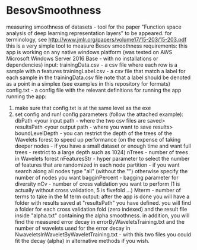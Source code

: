 # BesovSmoothness
measuring smoothness of datasets - tool for the paper "Function space analysis of deep learning
representation layers" to be appeared. for terminology, see http://www.jmlr.org/papers/volume17/15-203/15-203.pdf
this is a very simple tool to measure Besov smoothness
requirements:
this app is working on any native windows platform (was tested on AWS Microsoft Windows Server 2016 Base - with no installations or dependencies)
input:
trainingData.csv - a csv file where each row is a sample with n features
trainingLabel.csv - a csv file that match a label for each sample in the trainingData.csv file note that a label should be denoted as a point in a simplex (see examples in this repository for formats)
config.txt - a config file with the relevant definitions for running the app
running the app:
1. make sure that config.txt is at the same level as the exe
2. set config and run!
config parameters (follow the attached example):
dbPath				<your input path - where the two csv files are saved>
resultsPath			<your output path - where you want to save results>
boundLevelDepth		 - you can restrict the depth of the trees of the Wavelets forest to speed up performance (on the expense of taking deeper nodes - if you have a small dataset or enough time and want full trees - restrict to a large depth such as 1024)
nTrees				- number of trees in Wavelets forest
nFeaturesStr		- hyper parameter to select the number of features that are randomized in each node partition - if you want search along all nodes type "all" (without the "") otherwise specify the number of nodes you want
bagginPercent		- bagging parameter for diversity 
nCv					- number of cross validation you want to perform (1 is actually without cross validation, 5 is fivefold ...)
Mterm				- number of terms to take in the M term
output:
after the app is done you will have a folder with results saved at "resultsPath" you have defined.
you will find a folder for each cross validation fold (zero indexed) and the result file inside "alpha.txt" containing the alpha smoothness. in addition, you will find the measured error decay in errorByWaveletsTraining.txt and the number of wavelets used for the error decay in NwaveletsInWaveletByWaveletTraining.txt - with this two files you could fit the decay (alpha) in alternative methods if you wish.

